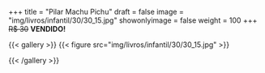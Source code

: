 +++
title = "Pilar Machu Pichu"
draft = false
image = "img/livros/infantil/30/30_15.jpg"
showonlyimage = false
weight = 100
+++
<span class="sold">~~R$ 30~~</span> **VENDIDO!**

<!--more-->

{{< gallery >}}
{{< figure src="img/livros/infantil/30/30_15.jpg" >}}

{{< /gallery >}}

